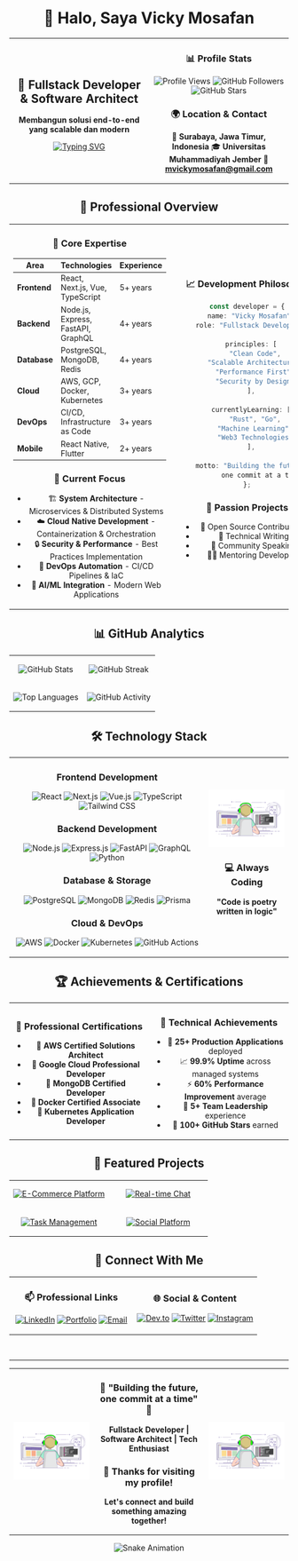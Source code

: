 <div align="center">

# 👋 Halo, Saya Vicky Mosafan

<table>
<tr>
<td width="50%" align="center">

## 🚀 Fullstack Developer & Software Architect

**Membangun solusi end-to-end yang scalable dan modern**

[![Typing SVG](https://readme-typing-svg.demolab.com?font=Fira+Code&size=22&duration=3000&pause=1000&color=2E86AB&width=400&lines=Fullstack+Developer;Software+Architect;Cloud+Engineer;DevOps+Enthusiast)](https://git.io/typing-svg)

</td>
<td width="50%" align="center">

### 📊 Profile Stats
![Profile Views](https://komarev.com/ghpvc/?username=vickyymosafan&label=Profile%20Views&color=0e75b6&style=flat-square)
![GitHub Followers](https://img.shields.io/github/followers/vickyymosafan?label=Followers&style=flat-square&color=blue)
![GitHub Stars](https://img.shields.io/github/stars/vickyymosafan?label=Stars&style=flat-square&color=yellow)

### 🌍 Location & Contact
📍 **Surabaya, Jawa Timur, Indonesia**
🎓 **Universitas Muhammadiyah Jember**
📧 **mvickymosafan@gmail.com**

</td>
</tr>
</table>

</div>

<div align="center">

## 💼 Professional Overview

<table>
<tr>
<td width="40%" align="center">

### 🎯 Core Expertise

| Area | Technologies | Experience |
|------|-------------|------------|
| **Frontend** | React, Next.js, Vue, TypeScript | 5+ years |
| **Backend** | Node.js, Express, FastAPI, GraphQL | 4+ years |
| **Database** | PostgreSQL, MongoDB, Redis | 4+ years |
| **Cloud** | AWS, GCP, Docker, Kubernetes | 3+ years |
| **DevOps** | CI/CD, Infrastructure as Code | 3+ years |
| **Mobile** | React Native, Flutter | 2+ years |

### 🚀 Current Focus
- 🏗️ **System Architecture** - Microservices & Distributed Systems
- ☁️ **Cloud Native Development** - Containerization & Orchestration
- 🔒 **Security & Performance** - Best Practices Implementation
- 🤖 **DevOps Automation** - CI/CD Pipelines & IaC
- 🧠 **AI/ML Integration** - Modern Web Applications

</td>
<td width="30%" align="center">

<img src="https://raw.githubusercontent.com/devSouvik/devSouvik/master/gif3.gif" alt="Coding Animation" width="300"/>

</td>
<td width="30%" align="center">

### 📈 Development Philosophy

```typescript
const developer = {
  name: "Vicky Mosafan",
  role: "Fullstack Developer",

  principles: [
    "Clean Code",
    "Scalable Architecture",
    "Performance First",
    "Security by Design"
  ],

  currentlyLearning: [
    "Rust", "Go",
    "Machine Learning",
    "Web3 Technologies"
  ],

  motto: "Building the future,
          one commit at a time 🚀"
};
```

### 🎨 Passion Projects
- 🌟 Open Source Contributions
- 📝 Technical Writing
- 🎤 Community Speaking
- 👨‍🏫 Mentoring Developers

</td>
</tr>
</table>

</div>

<div align="center">

## 📊 GitHub Analytics

<table>
<tr>
<td width="50%" align="center">

![GitHub Stats](https://github-readme-stats.vercel.app/api?username=vickyymosafan&show_icons=true&theme=tokyonight&hide_border=true&count_private=true&include_all_commits=true)

</td>
<td width="50%" align="center">

![GitHub Streak](https://github-readme-streak-stats.herokuapp.com/?user=vickyymosafan&theme=tokyonight&hide_border=true)

</td>
</tr>
<tr>
<td width="50%" align="center">

![Top Languages](https://github-readme-stats.vercel.app/api/top-langs/?username=vickyymosafan&theme=tokyonight&hide_border=true&layout=compact&langs_count=8)

</td>
<td width="50%" align="center">

![GitHub Activity](https://github-readme-activity-graph.vercel.app/graph?username=vickyymosafan&theme=tokyo-night&hide_border=true&area=true&height=300)

</td>
</tr>
</table>

</div>

<div align="center">

## 🛠️ Technology Stack

<table>
<tr>
<td width="70%" align="center">

### Frontend Development
![React](https://img.shields.io/badge/React-20232A?style=for-the-badge&logo=react&logoColor=61DAFB)
![Next.js](https://img.shields.io/badge/Next.js-000000?style=for-the-badge&logo=next.js&logoColor=white)
![Vue.js](https://img.shields.io/badge/Vue.js-35495E?style=for-the-badge&logo=vue.js&logoColor=4FC08D)
![TypeScript](https://img.shields.io/badge/TypeScript-007ACC?style=for-the-badge&logo=typescript&logoColor=white)
![Tailwind CSS](https://img.shields.io/badge/Tailwind_CSS-38B2AC?style=for-the-badge&logo=tailwind-css&logoColor=white)

### Backend Development
![Node.js](https://img.shields.io/badge/Node.js-43853D?style=for-the-badge&logo=node.js&logoColor=white)
![Express.js](https://img.shields.io/badge/Express.js-404D59?style=for-the-badge)
![FastAPI](https://img.shields.io/badge/FastAPI-005571?style=for-the-badge&logo=fastapi)
![GraphQL](https://img.shields.io/badge/GraphQL-E10098?style=for-the-badge&logo=graphql&logoColor=white)
![Python](https://img.shields.io/badge/Python-3776AB?style=for-the-badge&logo=python&logoColor=white)

### Database & Storage
![PostgreSQL](https://img.shields.io/badge/PostgreSQL-316192?style=for-the-badge&logo=postgresql&logoColor=white)
![MongoDB](https://img.shields.io/badge/MongoDB-4EA94B?style=for-the-badge&logo=mongodb&logoColor=white)
![Redis](https://img.shields.io/badge/Redis-DC382D?style=for-the-badge&logo=redis&logoColor=white)
![Prisma](https://img.shields.io/badge/Prisma-3982CE?style=for-the-badge&logo=Prisma&logoColor=white)

### Cloud & DevOps
![AWS](https://img.shields.io/badge/AWS-232F3E?style=for-the-badge&logo=amazon-aws&logoColor=white)
![Docker](https://img.shields.io/badge/Docker-2496ED?style=for-the-badge&logo=docker&logoColor=white)
![Kubernetes](https://img.shields.io/badge/Kubernetes-326CE5?style=for-the-badge&logo=kubernetes&logoColor=white)
![GitHub Actions](https://img.shields.io/badge/GitHub_Actions-2088FF?style=for-the-badge&logo=github-actions&logoColor=white)

</td>
<td width="30%" align="center">

<img src="https://raw.githubusercontent.com/devSouvik/devSouvik/master/gif3.gif" alt="Tech Stack Animation" width="250"/>

### 💻 Always Coding
**"Code is poetry written in logic"**

</td>
</tr>
</table>

</div>

<div align="center">

## 🏆 Achievements & Certifications

<table>
<tr>
<td width="50%" align="center">

### 📜 Professional Certifications
- 🏅 **AWS Certified Solutions Architect**
- 🏅 **Google Cloud Professional Developer**
- 🏅 **MongoDB Certified Developer**
- 🏅 **Docker Certified Associate**
- 🏅 **Kubernetes Application Developer**

</td>
<td width="50%" align="center">

### 🎯 Technical Achievements
- 🚀 **25+ Production Applications** deployed
- 📈 **99.9% Uptime** across managed systems
- ⚡ **60% Performance Improvement** average
- 👥 **5+ Team Leadership** experience
- 🌟 **100+ GitHub Stars** earned

</td>
</tr>
</table>

</div>

<div align="center">

## 🎯 Featured Projects

<table>
<tr>
<td width="50%" align="center">

[![E-Commerce Platform](https://github-readme-stats.vercel.app/api/pin/?username=vickyymosafan&repo=ecommerce-microservices&theme=tokyonight&hide_border=true)](https://github.com/vickyymosafan/ecommerce-microservices)

</td>
<td width="50%" align="center">

[![Real-time Chat](https://github-readme-stats.vercel.app/api/pin/?username=vickyymosafan&repo=realtime-chat-app&theme=tokyonight&hide_border=true)](https://github.com/vickyymosafan/realtime-chat-app)

</td>
</tr>
<tr>
<td width="50%" align="center">

[![Task Management](https://github-readme-stats.vercel.app/api/pin/?username=vickyymosafan&repo=task-management-system&theme=tokyonight&hide_border=true)](https://github.com/vickyymosafan/task-management-system)

</td>
<td width="50%" align="center">

[![Social Platform](https://github-readme-stats.vercel.app/api/pin/?username=vickyymosafan&repo=social-media-platform&theme=tokyonight&hide_border=true)](https://github.com/vickyymosafan/social-media-platform)

</td>
</tr>
</table>

</div>

<div align="center">

## 🤝 Connect With Me

<table>
<tr>
<td width="50%" align="center">

### 📫 Professional Links
[![LinkedIn](https://img.shields.io/badge/LinkedIn-0077B5?style=for-the-badge&logo=linkedin&logoColor=white)](https://linkedin.com/in/vickymosafan/)
[![Portfolio](https://img.shields.io/badge/Portfolio-000000?style=for-the-badge&logo=About.me&logoColor=white)](https://vickymosafan.dev)
[![Email](https://img.shields.io/badge/Email-D14836?style=for-the-badge&logo=gmail&logoColor=white)](mailto:mvickymosafan@gmail.com)

</td>
<td width="50%" align="center">

### 🌐 Social & Content
[![Dev.to](https://img.shields.io/badge/dev.to-0A0A0A?style=for-the-badge&logo=devdotto&logoColor=white)](https://dev.to/vickymosafan)
[![Twitter](https://img.shields.io/badge/Twitter-1DA1F2?style=for-the-badge&logo=twitter&logoColor=white)](https://twitter.com/vickymosafan)
[![Instagram](https://img.shields.io/badge/Instagram-E4405F?style=for-the-badge&logo=instagram&logoColor=white)](https://instagram.com/frontendenthusiast)

</td>
</tr>
</table>

</div>

<br>

---

<div align="center">

<table>
<tr>
<td width="30%" align="center">

<img src="https://raw.githubusercontent.com/devSouvik/devSouvik/master/gif3.gif" alt="Coding GIF" width="200"/>

</td>
<td width="40%" align="center">

### 💫 "Building the future, one commit at a time" 🚀

**Fullstack Developer | Software Architect | Tech Enthusiast**

### 🌟 Thanks for visiting my profile!
**Let's connect and build something amazing together!**

</td>
<td width="30%" align="center">

<img src="https://raw.githubusercontent.com/devSouvik/devSouvik/master/gif3.gif" alt="Coding GIF" width="200"/>

</td>
</tr>
</table>

![Snake Animation](https://raw.githubusercontent.com/vickyymosafan/vickyymosafan/output/github-contribution-grid-snake-dark.svg)

</div>
